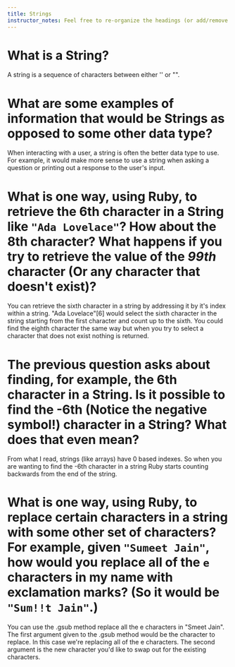 ```yaml
---
title: Strings
instructor_notes: Feel free to re-organize the headings (or add/remove headings) below. We included the headings for your benefit, but it's 100% fine if you want to write your responses in some different structure.
---
```


# What is a String?

A string is a sequence of characters between either '' or "".

# What are some examples of information that would be Strings as opposed to some other data type?

When interacting with a user, a string is often the better data type to use. For example, it would make more sense to use a string when asking a question or printing out a response to the user's input.

# What is one way, using Ruby, to retrieve the 6th character in a String like `"Ada Lovelace"`? How about the 8th character? What happens if you try to retrieve the value of the _99th_ character (Or any character that doesn't exist)?

You can retrieve the sixth character in a string by addressing it by it's index within a string. "Ada Lovelace"[6] would select the sixth character in the string starting from the first character and count up to the sixth. You could find the eighth character the same way but when you try to select a character that does not exist nothing is returned.

# The previous question asks about finding, for example, the 6th character in a String. Is it possible to find the **-6th** (Notice the negative symbol!) character in a String? What does that even mean?

From what I read, strings (like arrays) have 0 based indexes. So when you are wanting to find the -6th character in a string Ruby starts counting backwards from the end of the string.

# What is one way, using Ruby, to replace certain characters in a string with some other set of characters? For example, given `"Sumeet Jain"`, how would you replace all of the `e` characters in my name with exclamation marks? (So it would be `"Sum!!t Jain"`.)

You can use the .gsub method replace all the e characters in "Smeet Jain". The first argument given to the .gsub method would be the character to replace. In this case we're replacing all of the e characters. The second argument is the new character you'd like to swap out for the existing characters.
